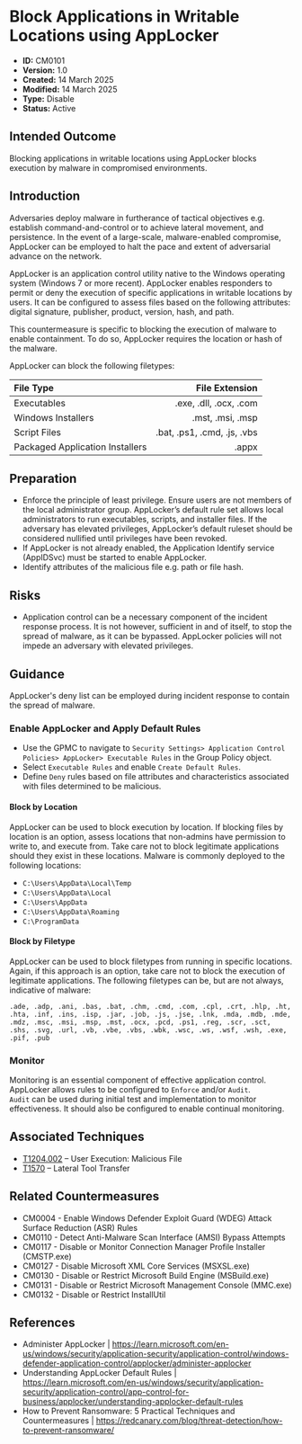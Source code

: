 # Block Applications in Writable Locations using AppLocker

* **ID:** CM0101
* **Version:** 1.0
* **Created:** 14 March 2025
* **Modified:** 14 March 2025
* **Type:** Disable
* **Status:** Active

## Intended Outcome

Blocking applications in writable locations using AppLocker blocks execution by malware in compromised environments. 

## Introduction

Adversaries deploy malware in furtherance of tactical objectives e.g. establish command-and-control or to achieve lateral movement, and persistence.  In the event of a large-scale, malware-enabled compromise, AppLocker can be employed to halt the pace and extent of adversarial advance on the network.  

AppLocker is an application control utility native to the Windows operating system (Windows 7 or more recent).  AppLocker enables responders to permit or deny the execution of specific applications in writable locations by users.  It can be configured to assess files based on the following attributes: digital signature, publisher, product, version, hash, and path.  

This countermeasure is specific to blocking the execution of malware to enable containment. To do so, AppLocker requires the location or hash of the malware.

AppLocker can block the following filetypes:

| File Type	| File Extension |
| :--------------| --------------:|
| Executables	| .exe, .dll, .ocx, .com	|
| Windows Installers | .mst, .msi, .msp |
| Script Files	| .bat, .ps1, .cmd, .js, .vbs |
| Packaged Application Installers	| .appx |


## Preparation

-	Enforce the principle of least privilege.  Ensure users are not members of the local administrator group.  AppLocker’s default rule set allows local administrators to run executables, scripts, and installer files.  If the adversary has elevated privileges, AppLocker’s default ruleset should be considered nullified until privileges have been revoked.     
-	If AppLocker is not already enabled, the Application Identify service (AppIDSvc) must be started to enable AppLocker.
-	Identify attributes of the malicious file e.g. path or file hash. 

## Risks

- Application control can be a necessary component of the incident response process.  It is not however, sufficient in and of itself, to stop the spread of malware, as it can be bypassed.  AppLocker policies will not impede an adversary with elevated privileges. 

## Guidance

AppLocker's deny list can be employed during incident response to contain the spread of malware.  

### Enable AppLocker and Apply Default Rules

-	Use the GPMC to navigate to `Security Settings> Application Control Policies> AppLocker> Executable Rules` in the Group Policy object.
-	Select `Executable Rules` and enable `Create Default Rules`.
-	Define `Deny` rules based on file attributes and characteristics associated with files determined to be malicious.  

#### Block by Location

AppLocker can be used to block execution by location.  If blocking files by location is an option, assess locations that non-admins have permission to write to, and execute from.  Take care not to block legitimate applications should they exist in these locations.  Malware is commonly deployed to the following locations:
-	`C:\Users\AppData\Local\Temp`
-	`C:\Users\AppData\Local`
-	`C:\Users\AppData`
-	`C:\Users\AppData\Roaming`
-	`C:\ProgramData`

#### Block by Filetype

AppLocker can be used to block filetypes from running in specific locations.  Again, if this approach is an option, take care not to block the execution of legitimate applications.  The following filetypes can be, but are not always, indicative of malware:

`.ade, .adp, .ani, .bas, .bat, .chm, .cmd, .com, .cpl, .crt, .hlp, .ht, .hta, .inf, .ins, .isp, .jar, .job, .js, .jse, .lnk, .mda, .mdb, .mde, .mdz, .msc, .msi, .msp, .mst, .ocx, .pcd, .ps1, .reg, .scr, .sct, .shs, .svg, .url, .vb, .vbe, .vbs, .wbk, .wsc, .ws, .wsf, .wsh, .exe, .pif, .pub`

### Monitor

Monitoring is an essential component of effective application control.  AppLocker allows rules to be configured to `Enforce` and/or `Audit`.  
`Audit` can be used during initial test and implementation to monitor effectiveness.  It should also be configured to enable continual monitoring. 

## Associated Techniques 

- [T1204.002](https://attack.mitre.org/techniques/T1204/002/) – User Execution: Malicious File
- [T1570](https://attack.mitre.org/techniques/T1570/) – Lateral Tool Transfer

## Related Countermeasures

- CM0004 - Enable Windows Defender Exploit Guard (WDEG) Attack Surface Reduction (ASR) Rules
- CM0110 - Detect Anti-Malware Scan Interface (AMSI) Bypass Attempts
- CM0117 - Disable or Monitor Connection Manager Profile Installer (CMSTP.exe)
- CM0127 - Disable Microsoft XML Core Services (MSXSL.exe)
- CM0130 - Disable or Restrict Microsoft Build Engine (MSBuild.exe)
- CM0131 - Disable or Restrict Microsoft Management Console (MMC.exe)
- CM0132 - Disable or Restrict InstallUtil

## References

- Administer AppLocker | <https://learn.microsoft.com/en-us/windows/security/application-security/application-control/windows-defender-application-control/applocker/administer-applocker>
- Understanding AppLocker Default Rules | <https://learn.microsoft.com/en-us/windows/security/application-security/application-control/app-control-for-business/applocker/understanding-applocker-default-rules>
- How to Prevent Ransomware: 5 Practical Techniques and Countermeasures | <https://redcanary.com/blog/threat-detection/how-to-prevent-ransomware/>
